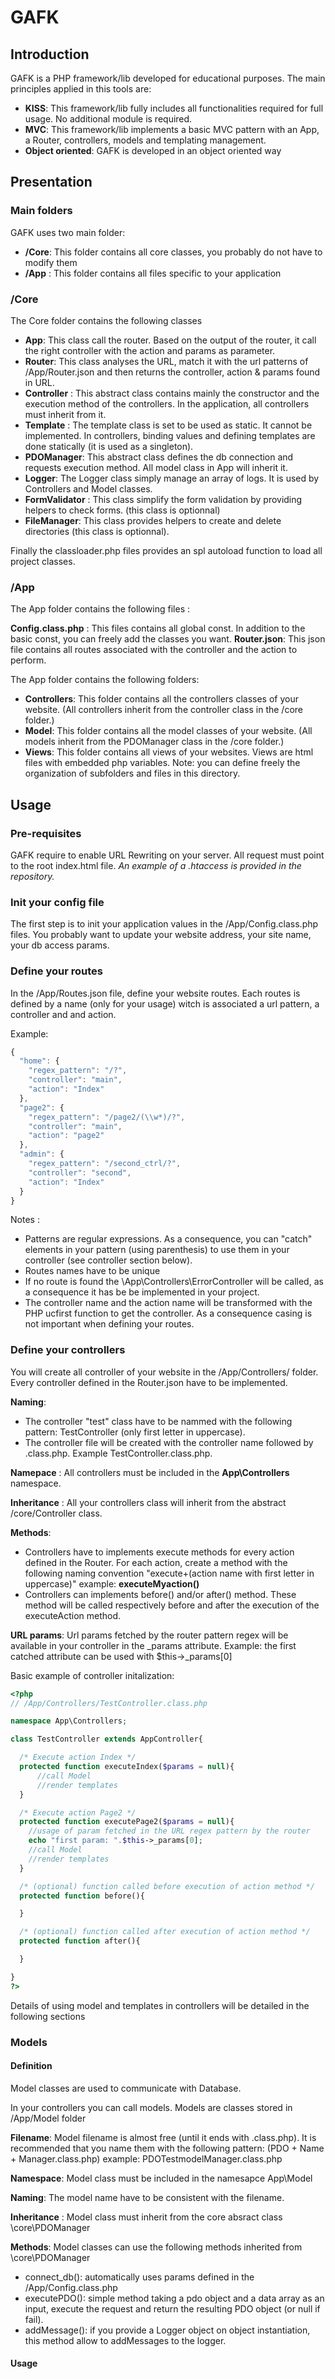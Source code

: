 # GAFK
## Introduction

GAFK is a PHP framework/lib developed for educational purposes. The main principles applied in this tools are:

* **KISS**: This framework/lib fully includes all functionalities required for full usage. No additional module is required.
* **MVC**: This framework/lib implements a basic MVC pattern with an App, a Router, controllers, models and templating management.
* **Object oriented**: GAFK is developed in an object oriented way

## Presentation

### Main folders
GAFK uses two main folder:

* **/Core**: This folder contains all core classes, you probably do not have to modify them
* **/App** : This folder contains all files specific to your application

### /Core

The Core folder contains the following classes

* **App**: This class call the router. Based on the output of the router, it call the right controller with the action and params as parameter.
* **Router**: This class analyses the URL, match it with the url patterns of /App/Router.json and then returns the controller, action & params found in URL.
* **Controller** : This abstract class contains mainly the constructor and the execution method of the controllers. In the application, all controllers must inherit from it.
* **Template** : The template class is set to be used as static. It cannot be implemented. In controllers, binding values and defining templates are done statically (it is used as a singleton).
* **PDOManager**: This abstract class defines the db connection and requests execution method. All model class in App will inherit it.
* **Logger**: The Logger class simply manage an array of logs. It is used by Controllers and Model classes.
* **FormValidator** : This class simplify the form validation by providing helpers to check forms. (this class is optionnal)
* **FileManager**: This class provides helpers to create and delete directories (this class is optionnal).

Finally the classloader.php files provides an spl autoload function to load all project classes.

### /App

The App folder contains the following files :

**Config.class.php** : This files contains all global const. In addition to the basic const, you can freely add the classes you want.
**Router.json**: This json file contains all routes associated with the controller and the action to perform.

The App folder contains the following folders:

* **Controllers**: This folder contains all the controllers classes of your website. (All controllers inherit from the controller class in the /core folder.)
* **Model**: This folder contains all the model classes of your website. (All models inherit from the PDOManager class in the /core folder.)
* **Views**: This folder contains all views of your websites. Views are html files with embedded php variables. Note: you can define freely the organization of subfolders and files in this directory.

## Usage

### Pre-requisites

GAFK require to enable URL Rewriting on your server. All request must point to the root index.html file.
*An example of a .htaccess is provided in the repository.*

### Init your config file

The first step is to init your application values in the /App/Config.class.php files. You probably want to update your website address, your site name, your db access params.

### Define your routes

In the /App/Routes.json file, define your website routes. Each routes is defined by a name (only for your usage) witch is associated a url pattern, a controller and and action.

Example:

```javascript
{
  "home": {
    "regex_pattern": "/?",
    "controller": "main",
    "action": "Index"
  },
  "page2": {
    "regex_pattern": "/page2/(\\w*)/?",
    "controller": "main",
    "action": "page2"
  },
  "admin": {
    "regex_pattern": "/second_ctrl/?",
    "controller": "second",
    "action": "Index"
  }
}
```

Notes :
* Patterns are regular expressions. As a consequence, you can "catch" elements in your pattern (using parenthesis) to use them in your controller (see controller section below).
* Routes names have to be unique
* If no route is found the \App\Controllers\ErrorController will be called, as a consequence it has be be implemented in your project.
* The controller name and the action name will be transformed with the PHP ucfirst function to get the controller. As a consequence casing is not important when defining your routes.

### Define your controllers

You will create all controller of your website in the /App/Controllers/ folder. Every controller defined in the Router.json have to be implemented.

**Naming**:
* The controller "test" class have to be nammed with the following pattern: TestController (only first letter in uppercase).
* The controller file will be created with the controller name followed by .class.php. Example TestController.class.php.

**Namepace** : All controllers must be included in the __App\Controllers__ namespace.

**Inheritance** : All your controllers class will inherit from the abstract /core/Controller class.

**Methods**:
* Controllers have to implements execute methods for every action defined in the Router. For each action, create a method with the following naming convention "execute+(action name with first letter in uppercase)" example: __executeMyaction()__
* Controllers can implements before() and/or after() method. These method will be called respectively before and after the execution of the executeAction method.

**URL params**: Url params fetched by the router pattern regex will be available in your controller in the _params attribute. Example: the first catched attribute can be used with $this->_params[0]


Basic example of controller initalization:

```php
<?php
// /App/Controllers/TestController.class.php

namespace App\Controllers;

class TestController extends AppController{

  /* Execute action Index */
  protected function executeIndex($params = null){
      //call Model
      //render templates
  }

  /* Execute action Page2 */
  protected function executePage2($params = null){
    //usage of param fetched in the URL regex pattern by the router
    echo "first param: ".$this->_params[0];
    //call Model
    //render templates
  }

  /* (optional) function called before execution of action method */
  protected function before(){

  }

  /* (optional) function called after execution of action method */
  protected function after(){

  }

}
?>
```

Details of using model and templates in controllers will be detailed in the following sections


### Models
#### Definition

Model classes are used to communicate with Database.

In your controllers you can call models. Models are classes stored in /App/Model folder

**Filename**: Model filename is almost free (until it ends with .class.php). It is recommended that you name them with the following pattern:
(PDO + Name + Manager.class.php) example: PDOTestmodelManager.class.php

**Namespace**: Model class must be included in the namesapce App\Model

**Naming**: The model name have to be consistent with the filename.

**Inheritance** : Model class must inherit from the core absract class \core\PDOManager

**Methods**: Model classes can use the following methods inherited from \core\PDOManager
* connect_db(): automatically uses params defined in the /App/Config.class.php
* executePDO(): simple method taking a pdo object and a data array as an input, execute the request and return the resulting PDO object (or null if fail).
* addMessage(): if you provide a Logger object on object instantiation, this method allow to addMessages to the logger.


#### Usage
